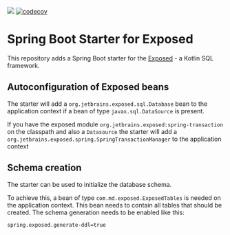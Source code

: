 [![](https://jitpack.io/v/mduesterhoeft/spring-boot-starter-exposed.svg)](https://jitpack.io/#mduesterhoeft/spring-boot-starter-exposed)
[![codecov](https://codecov.io/gh/mduesterhoeft/spring-boot-starter-exposed/branch/master/graph/badge.svg)](https://codecov.io/gh/mduesterhoeft/spring-boot-starter-exposed)

# Spring Boot Starter for Exposed

This repository adds a Spring Boot starter for the [Exposed](https://github.com/JetBrains/Exposed) - a Kotlin SQL framework.

## Autoconfiguration of Exposed beans

The starter will add a `org.jetbrains.exposed.sql.Database` bean to the application context if a bean of type `javax.sql.DataSource` is present.

If you have the exposed module `org.jetbrains.exposed:spring-transaction` on the classpath and also a `Datasource` the starter will add a `org.jetbrains.exposed.spring.SpringTransactionManager` to the application context

## Schema creation

The starter can be used to initialize the database schema.

To achieve this, a bean of type `com.md.exposed.ExposedTables` is needed on the application context. This bean needs to contain all tables that should be created. The schema generation needs to be enabled like this:

```
spring.exposed.generate-ddl=true
```
